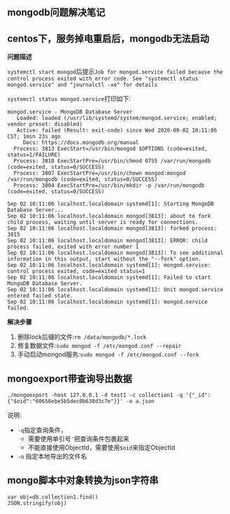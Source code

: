 mongodb问题解决笔记
--------------------------------------------

## centos下，服务掉电重启后，mongodb无法启动

**问题描述**

 `systemctl start mongod`后提示`Job for mongod.service failed because the control process exited with error code. See "systemctl status mongod.service" and "journalctl -xe" for details`

`systemctl status mongod.service`打印如下:
````
mongod.service - MongoDB Database Server
   Loaded: loaded (/usr/lib/systemd/system/mongod.service; enabled; vendor preset: disabled)
   Active: failed (Result: exit-code) since Wed 2020-09-02 10:11:06 CST; 1min 23s ago
     Docs: https://docs.mongodb.org/manual
  Process: 3813 ExecStart=/usr/bin/mongod $OPTIONS (code=exited, status=1/FAILURE)
  Process: 3810 ExecStartPre=/usr/bin/chmod 0755 /var/run/mongodb (code=exited, status=0/SUCCESS)
  Process: 3807 ExecStartPre=/usr/bin/chown mongod:mongod /var/run/mongodb (code=exited, status=0/SUCCESS)
  Process: 3804 ExecStartPre=/usr/bin/mkdir -p /var/run/mongodb (code=exited, status=0/SUCCESS)

Sep 02 10:11:06 localhost.localdomain systemd[1]: Starting MongoDB Database Server...
Sep 02 10:11:06 localhost.localdomain mongod[3813]: about to fork child process, waiting until server is ready for connections.
Sep 02 10:11:06 localhost.localdomain mongod[3813]: forked process: 3815
Sep 02 10:11:06 localhost.localdomain mongod[3813]: ERROR: child process failed, exited with error number 1
Sep 02 10:11:06 localhost.localdomain mongod[3813]: To see additional information in this output, start without the "--fork" option.
Sep 02 10:11:06 localhost.localdomain systemd[1]: mongod.service: control process exited, code=exited status=1
Sep 02 10:11:06 localhost.localdomain systemd[1]: Failed to start MongoDB Database Server.
Sep 02 10:11:06 localhost.localdomain systemd[1]: Unit mongod.service entered failed state.
Sep 02 10:11:06 localhost.localdomain systemd[1]: mongod.service failed.

````

**解决步骤**
1. 删除lock后缀的文件:`rm /data/mongodb/*.lock`
2. 修复数据文件:`sudo mongod -f /etc/mongod.conf --repair`
3. 手动启动mongod服务:`sudo mongod -f /etc/mongod.conf --fork`

## mongoexport带查询导出数据
````
./mongoexport -host 127.0.0.1 -d test1 -c collection1 -q '{"_id":{"$oid":"60656ebe5b5dec0b638d3c7e"}}' -o a.json
````
说明:
* `-q`指定查询条件，
	* 需要使用单引号`'`把查询条件包裹起来
	* 不能直接使用ObjectId，需要使用`$oid`来指定ObjectId
* `-o` 指定本地导出的文件名

## mongo脚本中对象转换为json字符串
````
var obj=db.collection1.find()
JSON.stringify(obj)
````